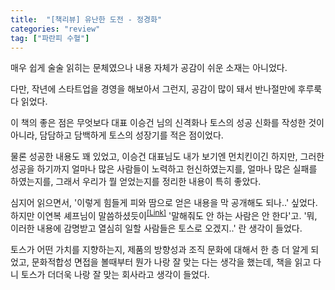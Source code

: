 ```yaml
---
title:  "[책리뷰] 유난한 도전 - 정경화"
categories: "review"
tag: ["파란피 수혈"]
---
```


매우 쉽게 술술 읽히는 문체였으나 내용 자체가 공감이 쉬운 소재는 아니었다.

다만, 작년에 스타트업을 경영을 해보아서 그런지, 공감이 많이 돼서 반나절만에 후루룩 다 읽었다.


이 책의 좋은 점은 무엇보다 대표 이승건 님의 신격화나 토스의 성공 신화를 작성한 것이 아니라, 담담하고 담백하게 토스의 성장기를 적은 점이었다.

물론 성공한 내용도 꽤 있었고, 이승건 대표님도 내가 보기엔 먼치킨이긴 하지만, 그러한 성공을 하기까지 얼마나 많은 사람들이 노력하고 헌신하였는지를, 얼마나 많은 실패를 하였는지를, 그래서 우리가 뭘 얻었는지를 정리한 내용이 특히 좋았다.

심지어 읽으면서, '이렇게 힘들게 피와 땀으로 얻은 내용을 막 공개해도 되나..' 싶었다. 하지만 이연복 셰프님이 말씀하셨듯이<sup>[[Link]](http://file3.instiz.net/data/file3/2020/01/21/d/1/8/d189994fdb156097fb147351cf58b9e0.jpg)</sup> '말해줘도 안 하는 사람은 안 한다'고. '뭐, 이러한 내용에 감명받고 열심히 일할 사람들은 토스로 오겠지..' 란 생각이 들었다.

토스가 어떤 가치를 지향하는지, 제품의 방향성과 조직 문화에 대해서 한 층 더 알게 되었고, 문화적합성 면접을 볼때부터 뭔가 나랑 잘 맞는 다는 생각을 했는데, 책을 읽고 다니 토스가 더더욱 나랑 잘 맞는 회사라고 생각이 들었다.